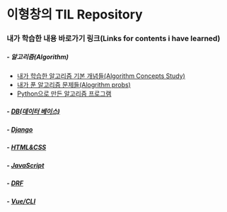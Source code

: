 # 이형창의 TIL Repository

### 내가 학습한 내용 바로가기 링크(Links for contents i have learned)

##### - 알고리즘(Algorithm)

- [내가 학습한 알고리즘 기본 개념들(Algorithm Concepts Study)](https://github.com/brotherspear1994/TIL/tree/master/%EC%95%8C%EA%B3%A0%EB%A6%AC%EC%A6%98(Algorithm)/%EC%95%8C%EA%B3%A0%EB%A6%AC%EC%A6%98%20%EA%B0%9C%EB%85%90)
- [내가 푼 알고리즘 문제들(Alogrithm probs)](https://github.com/brotherspear1994/TIL/tree/master/%EC%95%8C%EA%B3%A0%EB%A6%AC%EC%A6%98(Algorithm)/%EC%95%8C%EA%B3%A0%EB%A6%AC%EC%A6%98%20%EB%AC%B8%EC%A0%9C)
- [Python으로 만든 알고리즘 프로그램](https://github.com/brotherspear1994/TIL/tree/master/%EC%95%8C%EA%B3%A0%EB%A6%AC%EC%A6%98(Algorithm)/Python%EC%9C%BC%EB%A1%9C%20%EB%A7%8C%EB%93%A0%20%EC%95%8C%EA%B3%A0%EB%A6%AC%EC%A6%98%20%ED%94%84%EB%A1%9C%EA%B7%B8%EB%9E%A8)

##### - [DB(데이터 베이스)](https://github.com/brotherspear1994/TIL/tree/master/DB(%EB%8D%B0%EC%9D%B4%ED%84%B0%EB%B2%A0%EC%9D%B4%EC%8A%A4)%20%EA%B8%B0%EC%B4%88#db%EB%8D%B0%EC%9D%B4%ED%84%B0-%EB%B2%A0%EC%9D%B4%EC%8A%A4-readme)

##### - [Django](https://github.com/brotherspear1994/TIL/tree/master/Django%20%EA%B8%B0%EC%B4%88%EA%B0%9C%EB%85%90(ManyToManyField%20%EA%B9%8C%EC%A7%80)#django-%EA%B8%B0%EC%B4%88%EA%B0%9C%EB%85%90-%ED%95%99%EC%8A%B5-readme)

##### - [HTML&CSS](https://github.com/brotherspear1994/TIL/tree/master/HTML%26CSS%20%EA%B8%B0%EC%B4%88#htmlcss-%EA%B8%B0%EC%B4%88-readme)

##### - [JavaScript](https://github.com/brotherspear1994/TIL/tree/master/JavaScript%20%EA%B8%B0%EC%B4%88#javascript-%EA%B8%B0%EC%B4%88-readme)

##### - [DRF](https://github.com/brotherspear1994/TIL/tree/master/drf%20%EA%B8%B0%EC%B4%88#drfdjango-restful-framework-readme)

##### - [Vue/CLI](https://github.com/brotherspear1994/TIL/tree/master/vue%20%EA%B8%B0%EC%B4%88#vuecli-%EA%B8%B0%EC%B4%88-readme)

